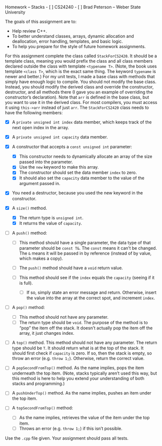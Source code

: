 Homework – Stacks - [ ] CS24240 - [ ] Brad Peterson – Weber State University

The goals of this assignment are to:

- Help review C++.
- To better understand classes, arrays, dynamic allocation and deallocation,
  error handling, templates, and basic logic.
- To help you prepare for the style of future homework assignments.

For this assignment complete the class called `StackForCS2420`. It should be a
template class, meaning you would prefix the class and all class members
declared outside the class with template `<typename T>`. (Note, the book uses
template `<class T>`, which is the exact same thing. The keyword `typename` is
newer and better.) For my unit tests, I made a base class with methods that
simply have enough logic to compile. You should not modify the base class.
Instead, you should modify the derived class and override the constructor,
destructor, and all methods there (I gave you an example of overriding the
constructor’s declaration). Note that `arr` is defined in the base class, but
you want to use it in the derived class. For most compilers, you must access it
using `this->arr` instead of just `arr`. The `StackForCS2420` class needs to
have the following members:

- [x] A `private unsigned int index` data member, which keeps track of the next
      open index in the array.

- [x] A `private unsigned int capacity` data member.

- [x] A constructor that accepts a `const unsigned int` parameter:

  - [x] This constructor needs to dynamically allocate an array of the size
        passed into the parameter.
  - [x] Use the `new` keyword to make this array.
  - [x] The constructor should set the data member `index` to zero.
  - [x] It should also set the `capacity` data member to the value of the
        argument passed in.

- [x] You need a destructor, because you used the new keyword in the
      constructor.

- [x] A `size()` method.

  - [x] The return type is `unsigned int`.
  - [x] It returns the value of `capacity`.

- [ ] A `push()` method:

  - [ ] This method should have a single parameter, the data type of that
        parameter should be `const T&`. The `const` means it can't be changed.
        The `&` means it will be passed in by reference (instead of by value,
        which makes a copy).
  - [ ] The `push()` method should have a `void` return value.
  - [ ] This method should see if the `index` equals the `capacity` (seeing if
        it is full).

    - [ ] If so, simply state an error message and return. Otherwise, insert the
          value into the array at the correct spot, and increment `index`.

- [ ] A `pop()` method:

  - [ ] This method should not have any parameter.
  - [ ] The return type should be `void`. The purpose of the method is to “pop”
        the item off the stack. It doesn't actually pop the item off the array,
        it just changes index.

- [ ] A `top()` method. This method should not have any parameter. The return
      type should be `T`. It should return what is at the top of the stack. It
      should first check if `capacity` is zero. If so, then the stack is empty,
      so throw an error (e.g. `throw 1;`). Otherwise, return the correct value.

- [ ] A `popSecondFromTop()` method. As the name implies, pops the item
      underneath the top item. (Note, stacks typically aren’t used this way, but
      this method is here to help you extend your understanding of both stacks
      and programming.)

- [ ] A `pushUnderTop()` method. As the name implies, pushes an item under the
      top item.

- [ ] A `topSecondFromTop()` method:

  - [ ] As the name implies, retrieves the value of the item under the top item.
  - [ ] Throws an error (e.g. `throw 1;`) if this isn’t possible.

Use the `.cpp` file given. Your assignment should pass all tests.
